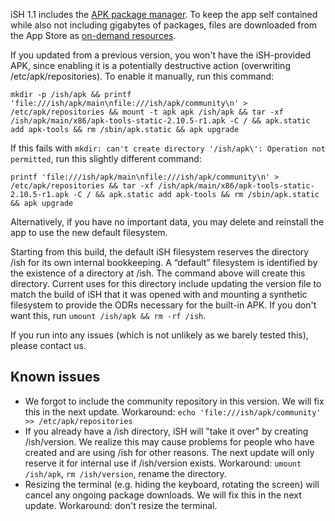 iSH 1.1 includes the [APK package manager](https://wiki.alpinelinux.org/wiki/Alpine_Linux_package_management). To keep the app self contained while also not including gigabytes of packages, files are downloaded from the App Store as [on-demand resources](https://developer.apple.com/library/archive/documentation/FileManagement/Conceptual/On_Demand_Resources_Guide).

If you updated from a previous version, you won't have the iSH-provided APK, since enabling it is a potentially destructive action (overwriting /etc/apk/repositories). To enable it manually, run this command:

```
mkdir -p /ish/apk && printf 'file:///ish/apk/main\nfile:///ish/apk/community\n' > /etc/apk/repositories && mount -t apk apk /ish/apk && tar -xf /ish/apk/main/x86/apk-tools-static-2.10.5-r1.apk -C / && apk.static add apk-tools && rm /sbin/apk.static && apk upgrade
```

If this fails with `mkdir: can't create directory '/ish/apk\': Operation not permitted`, run this slightly different command:

```
printf 'file:///ish/apk/main\nfile:///ish/apk/community\n' > /etc/apk/repositories && tar -xf /ish/apk/main/x86/apk-tools-static-2.10.5-r1.apk -C / && apk.static add apk-tools && rm /sbin/apk.static && apk upgrade
```

Alternatively, if you have no important data, you may delete and reinstall the app to use the new default filesystem.

Starting from this build, the default iSH filesystem reserves the directory /ish for its own internal bookkeeping. A “default” filesystem is identified by the existence of a directory at /ish. The command above will create this directory. Current uses for this directory include updating the version file to match the build of iSH that it was opened with and mounting a synthetic filesystem to provide the ODRs necessary for the built-in APK. If you don't want this, run `umount /ish/apk && rm -rf /ish`.

If you run into any issues (which is not unlikely as we barely tested this), please contact us.

## Known issues

* We forgot to include the community repository in this version. We will fix this in the next update. Workaround: `echo 'file:///ish/apk/community' >> /etc/apk/repositories`
* If you already have a /ish directory, iSH will "take it over" by creating /ish/version. We realize this may cause problems for people who have created and are using /ish for other reasons. The next update will only reserve it for internal use if /ish/version exists. Workaround: `umount /ish/apk`, `rm /ish/version`, rename the directory.
* Resizing the terminal (e.g. hiding the keyboard, rotating the screen) will cancel any ongoing package downloads. We will fix this in the next update. Workaround: don't resize the terminal.

